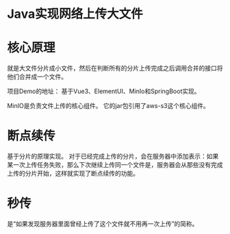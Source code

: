 # Java实现网络上传大文件

# 核心原理
就是大文件分片成小文件，然后在判断所有的分片上传完成之后调用合并的接口将他们合并成一个文件。

项目Demo的地址：
基于Vue3、ElementUI、MinIo和SpringBoot实现。

MinIO是负责文件上传的核心组件。 它的jar包引用了aws-s3这个核心组件。

# 断点续传
基于分片的原理实现。
对于已经完成上传的分片，会在服务器中添加表示：如果某一次上传任务失败，那么下次继续上传同一个文件是，服务器会从那些没有完成上传的分片开始，这样就实现了断点续传的功能。

# 秒传
是“如果发现服务器里面曾经上传了这个文件就不用再一次上传”的简称。

